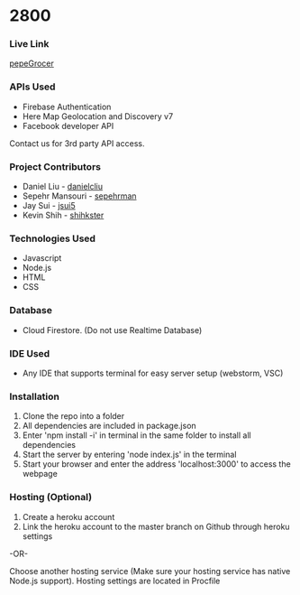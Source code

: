 # 2800




### Live Link

[pepeGrocer]( https://pepegrocer.herokuapp.com)



### APIs Used
* Firebase Authentication
* Here Map Geolocation and Discovery v7
* Facebook developer API

Contact us for 3rd party API access. 


### Project Contributors
* Daniel Liu - [danielcliu](https://github.com/danielscliu)
* Sepehr Mansouri - [sepehrman](https://github.com/sepehrman)
* Jay Sui - [jsui5]( https://github.com/jsui5)
* Kevin Shih - [shihkster](https://github.com/shihkster1015)

### Technologies Used
* Javascript
* Node.js
* HTML
* CSS

### Database
* Cloud Firestore. (Do not use Realtime Database)

### IDE Used
* Any IDE that supports terminal for easy server setup (webstorm, VSC)


### Installation
1. Clone the repo into a folder
2. All dependencies are included in package.json 
3. Enter 'npm install -i' in terminal in the same folder to install all dependencies  
4. Start the server by entering 'node index.js' in the terminal
5. Start your browser and enter the address 'localhost:3000' to access the webpage

### Hosting (Optional)
1. Create a heroku account
2. Link the heroku account to the master branch on Github through heroku settings

-OR-

Choose another hosting service (Make sure your hosting service has native Node.js support). Hosting settings are located in Procfile